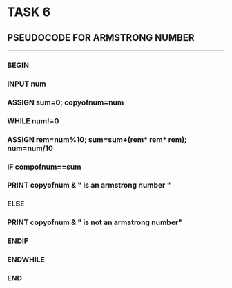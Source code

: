 # __TASK 6__
## __PSEUDOCODE FOR ARMSTRONG NUMBER__
---
### BEGIN
### INPUT num
### ASSIGN sum=0; copyofnum=num
### WHILE num!=0
### ASSIGN rem=num%10; sum=sum+(rem* rem* rem); num=num/10
### IF compofnum==sum
### PRINT copyofnum & " is an armstrong number "
### ELSE 
### PRINT copyofnum & " is not an armstrong number"
### ENDIF
### ENDWHILE
### END



